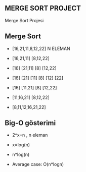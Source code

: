 ## MERGE SORT PROJECT

Merge Sort Projesi

## Merge Sort
- [16,21,11,8,12,22] N ELEMAN

- [16,21,11] [8,12,22]

- [16] [21,11]  [8] [12,22]

- [16] [21] [11] [8] [12] [22]

- [16] [11,21]  [8] [12,22]

- [11,16,21] [8,12,22]

- [8,11,12,16,21,22]

## Big-O gösterimi 
- 2^x=n , n eleman

- x=log(n)

- n*log(n)

- Average case: O(n*logn)